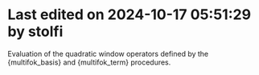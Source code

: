 # Last edited on 2024-10-17 05:51:29 by stolfi

Evaluation of the quadratic window operators defined
by the {multifok_basis} and {multifok_term} procedures.